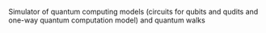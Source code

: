 Simulator of quantum computing models (circuits for qubits and qudits and one-way quantum computation model) and quantum walks